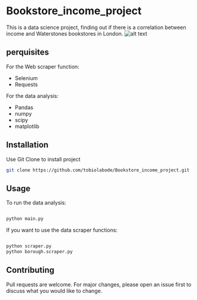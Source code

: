 # Bookstore_income_project

This is a data science project, finding out if there is a correlation between income and Waterstones bookstores in London.
![alt text]()


## perquisites
For the Web scraper function:
- Selenium
- Requests

For the data analysis:
- Pandas
- numpy
- scipy
- matplotlib

## Installation

Use Git Clone to install project

```bash
git clone https://github.com/tobiolabode/Bookstore_income_project.git
```

## Usage
To run the data analysis:

```python

python main.py
```
If you want to use the data scraper functions:
```python

python scraper.py
python borough.scraper.py

```

## Contributing
Pull requests are welcome. For major changes, please open an issue first to discuss what you would like to change.
